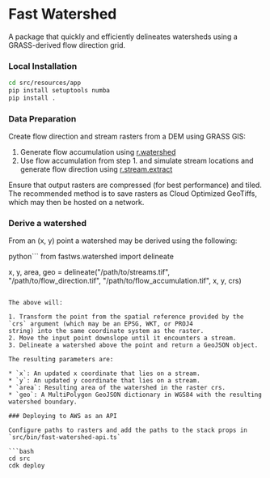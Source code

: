 # Fast Watershed

A package that quickly and efficiently delineates watersheds using a GRASS-derived
flow direction grid.

### Local Installation

```bash
cd src/resources/app
pip install setuptools numba
pip install .
```

### Data Preparation

Create flow direction and stream rasters from a DEM using GRASS GIS:

1. Generate flow accumulation using [r.watershed](https://grass.osgeo.org/grass82/manuals/r.watershed.html)
2. Use flow accumulation from step 1. and simulate stream locations and generate flow direction using [r.stream.extract](https://grass.osgeo.org/grass82/manuals/r.stream.extract.html)

Ensure that output rasters are compressed (for best performance) and tiled. The recommended
method is to save rasters as Cloud Optimized GeoTiffs, which may then be hosted on a network.

### Derive a watershed

From an (x, y) point a watershed may be derived using the following:

python```
from fastws.watershed import delineate

x, y, area, geo = delineate("/path/to/streams.tif", "/path/to/flow_direction.tif", "/path/to/flow_accumulation.tif", x, y, crs)
```

The above will:

1. Transform the point from the spatial reference provided by the `crs` argument (which may be an EPSG, WKT, or PROJ4
string) into the same coordinate system as the raster.
2. Move the input point downslope until it encounters a stream.
3. Delineate a watershed above the point and return a GeoJSON object.

The resulting parameters are:

* `x`: An updated x coordinate that lies on a stream.
* `y`: An updated y coordinate that lies on a stream.
* `area`: Resulting area of the watershed in the raster crs.
* `geo`: A MultiPolygon GeoJSON dictionary in WGS84 with the resulting watershed boundary.

### Deploying to AWS as an API

Configure paths to rasters and add the paths to the stack props in `src/bin/fast-watershed-api.ts`

```bash
cd src
cdk deploy
```
